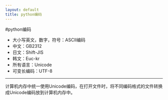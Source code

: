 ```yaml
---
layout: default
title: python编码
---
```

#python编码
* 大小写英文，数字，符号：ASCII编码
* 中文：GB2312
* 日文：Shift-JIS
* 韩文：Euc-kr
* 所有语言：Unicode
* 可变长编码：UTF-8
***
计算机内存中统一使用Unicode编码，在打开文件时，将不同编码格式的文件转换成Unicode编码放到计算机内存中。
